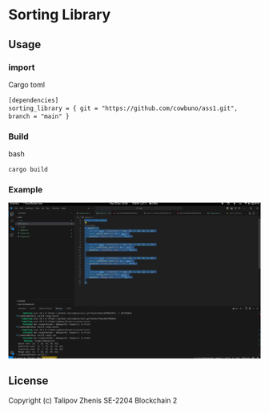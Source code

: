 # Sorting Library

## Usage

### import
Cargo toml
```
[dependencies]
sorting_library = { git = "https://github.com/cowbuno/ass1.git", branch = "main" }
```

### Build
bash
```
cargo build
```

### Example
![Alt text](img/example.png)

## License 

Copyright (c) Talipov Zhenis SE-2204 Blockchain 2

